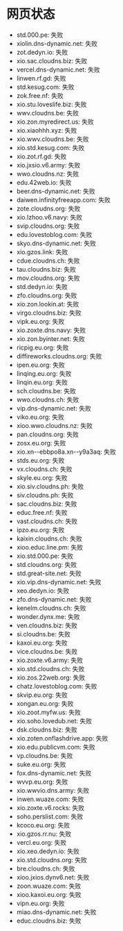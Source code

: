 # 网页状态
- std.000.pe: 失败
- xiolin.dns-dynamic.net: 失败
- zot.dedyn.io: 失败
- xio.sac.cloudns.biz: 失败
- vercel.dns-dynamic.net: 失败
- linwen.rf.gd: 失败
- std.kesug.com: 失败
- zok.free.nf: 失败
- xio.stu.loveslife.biz: 失败
- wwv.cloudns.be: 失败
- xio.zon.myredirect.us: 失败
- xio.xiaohhh.xyz: 失败
- xio.wwv.cloudns.be: 失败
- xio.std.kesug.com: 失败
- xio.zot.rf.gd: 失败
- xio.jxsio.v6.army: 失败
- wwo.cloudns.nz: 失败
- edu.42web.io: 失败
- beer.dns-dynamic.net: 失败
- daiwen.infinityfreeapp.com: 失败
- zote.cloudns.org: 失败
- xio.lzhoo.v6.navy: 失败
- svip.cloudns.org: 失败
- edu.lovestoblog.com: 失败
- skyo.dns-dynamic.net: 失败
- xio.gzos.link: 失败
- cdue.cloudns.ch: 失败
- tau.cloudns.biz: 失败
- mov.cloudns.org: 失败
- std.dedyn.io: 失败
- zfo.cloudns.org: 失败
- xio.zon.lookin.at: 失败
- virgo.cloudns.biz: 失败
- vipk.eu.org: 失败
- xio.zoxte.dns.navy: 失败
- xio.zon.byinter.net: 失败
- ricpig.eu.org: 失败
- diffireworks.cloudns.org: 失败
- ipen.eu.org: 失败
- linqing.eu.org: 失败
- linqin.eu.org: 失败
- sch.cloudns.be: 失败
- wwo.cloudns.ch: 失败
- vip.dns-dynamic.net: 失败
- viko.eu.org: 失败
- xioo.wwo.cloudns.nz: 失败
- pan.cloudns.org: 失败
- zosx.eu.org: 失败
- xio.xn--ebbpo8a.xn--y9a3aq: 失败
- stds.eu.org: 失败
- vx.cloudns.ch: 失败
- skyle.eu.org: 失败
- xio.siv.cloudns.ph: 失败
- siv.cloudns.ph: 失败
- sac.cloudns.biz: 失败
- educ.free.nf: 失败
- vast.cloudns.ch: 失败
- ipzo.eu.org: 失败
- kaixin.cloudns.ch: 失败
- xioo.educ.line.pm: 失败
- xio.std.000.pe: 失败
- std.cloudns.org: 失败
- std.great-site.net: 失败
- xio.vip.dns-dynamic.net: 失败
- xeo.dedyn.io: 失败
- zfo.dns-dynamic.net: 失败
- kenelm.cloudns.ch: 失败
- wonder.dynx.me: 失败
- ven.cloudns.biz: 失败
- si.cloudns.be: 失败
- kaxoi.eu.org: 失败
- vice.cloudns.be: 失败
- xio.zoxte.v6.army: 失败
- xio.std.cloudns.ch: 失败
- xio.zos.22web.org: 失败
- chatz.lovestoblog.com: 失败
- skvip.eu.org: 失败
- xongan.eu.org: 失败
- xio.zoot.myfw.us: 失败
- xio.soho.lovedub.net: 失败
- dsk.cloudns.biz: 失败
- xio.zoten.onflashdrive.app: 失败
- xio.edu.publicvm.com: 失败
- vp.cloudns.be: 失败
- suke.eu.org: 失败
- fox.dns-dynamic.net: 失败
- wvvp.eu.org: 失败
- xio.wwvio.dns.army: 失败
- inwen.wuaze.com: 失败
- xio.zoxte.v6.rocks: 失败
- soho.perslist.com: 失败
- kcoco.eu.org: 失败
- xio.gzos.rr.nu: 失败
- vercl.eu.org: 失败
- xio.xeo.dedyn.io: 失败
- xio.std.cloudns.org: 失败
- bre.cloudns.ch: 失败
- xioo.jxios.dynv6.net: 失败
- zoon.wuaze.com: 失败
- xioo.kaxoi.eu.org: 失败
- vipn.eu.org: 失败
- miao.dns-dynamic.net: 失败
- educ.cloudns.biz: 失败
